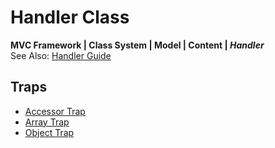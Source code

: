 # Handler Class
**MVC Framework | Class System | Model \| Content \| *Handler***  
See Also: [Handler Guide](../../../../Guide/Model/Content/Handler/index.md)

## Traps
 - [Accessor Trap](./Accessor/index.md)
 - [Array Trap](./Array/index.md)
 - [Object Trap](./Object/index.md)
